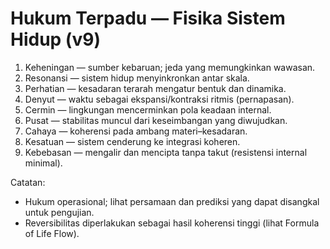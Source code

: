 # Hukum Terpadu — Fisika Sistem Hidup (v9)

1. Keheningan — sumber kebaruan; jeda yang memungkinkan wawasan.
2. Resonansi — sistem hidup menyinkronkan antar skala.
3. Perhatian — kesadaran terarah mengatur bentuk dan dinamika.
4. Denyut — waktu sebagai ekspansi/kontraksi ritmis (pernapasan).
5. Cermin — lingkungan mencerminkan pola keadaan internal.
6. Pusat — stabilitas muncul dari keseimbangan yang diwujudkan.
7. Cahaya — koherensi pada ambang materi–kesadaran.
8. Kesatuan — sistem cenderung ke integrasi koheren.
9. Kebebasan — mengalir dan mencipta tanpa takut (resistensi internal minimal).

Catatan:
- Hukum operasional; lihat persamaan dan prediksi yang dapat disangkal untuk pengujian.
- Reversibilitas diperlakukan sebagai hasil koherensi tinggi (lihat Formula of Life Flow).
